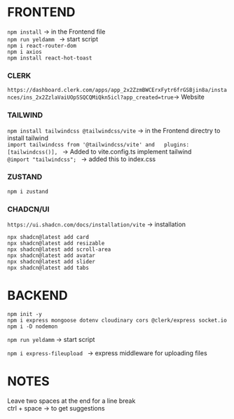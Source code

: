 # FRONTEND
``npm install`` -> in the Frontend file    
``npm run yeldamm `` -> start script  
``npm i react-router-dom``  
``npm i axios``  
``npm install react-hot-toast``  

### CLERK
``https://dashboard.clerk.com/apps/app_2x2ZzmBWCErxFytr6frGSBjin8a/instances/ins_2x2ZzlaVaiUOpSSQCQMiQkn5icl?app_created=true``-> Website  
  
### TAILWIND
``npm install tailwindcss @tailwindcss/vite`` -> in the Frontend directry to install tailwind  
``import tailwindcss from '@tailwindcss/vite' and   plugins: [tailwindcss()], `` -> Added to vite.config.ts implement tailwind  
``@import "tailwindcss"; `` -> added this to index.css  


### ZUSTAND
``npm i zustand``  

### CHADCN/UI 
``https://ui.shadcn.com/docs/installation/vite`` -> installation  

``npx shadcn@latest add card``  
``npx shadcn@latest add resizable``  
``npx shadcn@latest add scroll-area``  
``npx shadcn@latest add avatar``  
``npx shadcn@latest add slider``  
``npx shadcn@latest add tabs``  


# BACKEND
``npm init -y``    
``npm i express mongoose dotenv cloudinary cors @clerk/express socket.io``    
``npm i -D nodemon``  

``npm run yeldamm``  -> start script  

``npm i express-fileupload `` -> express middleware for uploading files



# NOTES

Leave two spaces at the end for a line break  
ctrl + space -> to get suggestions